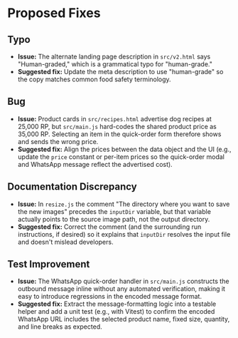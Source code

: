 # Proposed Fixes

## Typo
* **Issue:** The alternate landing page description in `src/v2.html` says "Human-graded," which is a grammatical typo for "human-grade."
* **Suggested fix:** Update the meta description to use "human-grade" so the copy matches common food safety terminology.

## Bug
* **Issue:** Product cards in `src/recipes.html` advertise dog recipes at 25,000 RP, but `src/main.js` hard-codes the shared product price as 35,000 RP. Selecting an item in the quick-order form therefore shows and sends the wrong price.
* **Suggested fix:** Align the prices between the data object and the UI (e.g., update the `price` constant or per-item prices so the quick-order modal and WhatsApp message reflect the advertised cost).

## Documentation Discrepancy
* **Issue:** In `resize.js` the comment "The directory where you want to save the new images" precedes the `inputDir` variable, but that variable actually points to the source image path, not the output directory.
* **Suggested fix:** Correct the comment (and the surrounding run instructions, if desired) so it explains that `inputDir` resolves the input file and doesn't mislead developers.

## Test Improvement
* **Issue:** The WhatsApp quick-order handler in `src/main.js` constructs the outbound message inline without any automated verification, making it easy to introduce regressions in the encoded message format.
* **Suggested fix:** Extract the message-formatting logic into a testable helper and add a unit test (e.g., with Vitest) to confirm the encoded WhatsApp URL includes the selected product name, fixed size, quantity, and line breaks as expected.
